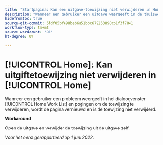 ```yaml
---
title: "Startpagina: Kan een uitgave-toewijzing niet verwijderen in Home"
description: "Wanneer een gebruiker een uitgave weergeeft in de thuiswerklijst en probeert de toewijzing te verwijderen, wordt de pagina vernieuwd en is de toewijzing niet verwijderd."
hidefromtoc: true
source-git-commit: 5fdf05bfe98beb6a51bbc679253898cb1f3f7841
workflow-type: tm+mt
source-wordcount: '83'
ht-degree: 0%

---
```



# [!UICONTROL Home]: Kan uitgiftetoewijzing niet verwijderen in [!UICONTROL Home]

Wanneer een gebruiker een probleem weergeeft in het dialoogvenster [!UICONTROL Home Work List] en pogingen om de toewijzing te verwijderen, wordt de pagina vernieuwd en is de toewijzing niet verwijderd.

**Workaround**

Open de uitgave en verwijder de toewijzing uit de uitgave zelf.

_Voor het eerst gerapporteerd op 1 juni 2022._

